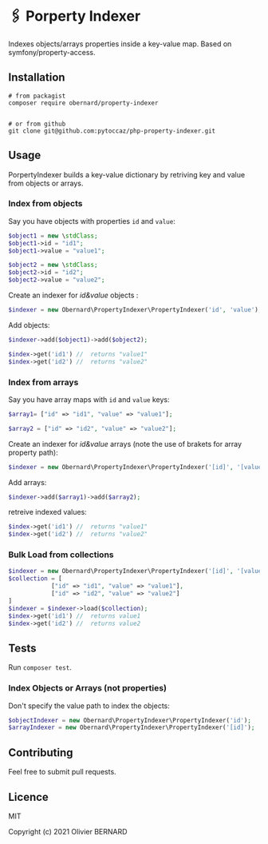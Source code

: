 # 🖇 Porperty Indexer

Indexes objects/arrays properties inside a key-value map.
Based on symfony/property-access.


## Installation

```shell
# from packagist
composer require obernard/property-indexer


# or from github
git clone git@github.com:pytoccaz/php-property-indexer.git
```

## Usage  

PorpertyIndexer builds a key-value dictionary by retriving key and value from objects or arrays.


### Index from objects

Say you have objects with properties `id` and `value`:
```php
$object1 = new \stdClass;
$object1->id = "id1";
$object1->value = "value1";

$object2 = new \stdClass;
$object2->id = "id2";
$object2->value = "value2";

```

Create an indexer for *id&value* objects :
```php
$indexer = new Obernard\PropertyIndexer\PropertyIndexer('id', 'value');
```

Add objects:
```php
$indexer->add($object1)->add($object2);

$index->get('id1') //  returns "value1"
$index->get('id2') //  returns "value2"

```
### Index from arrays

Say you have array maps with `id` and `value` keys:
```php
$array1= ["id" => "id1", "value" => "value1"];

$array2 = ["id" => "id2", "value" => "value2"];
```

Create an indexer for *id&value* arrays (note the use of brakets for array property path): 
```php
$indexer = new Obernard\PropertyIndexer\PropertyIndexer('[id]', '[value]');
```

Add arrays:
```php
$indexer->add($array1)->add($array2);
```
retreive indexed values:
```php
$index->get('id1') //  returns "value1"
$index->get('id2') //  returns "value2"
```

### Bulk Load from collections
```php 
$indexer = new Obernard\PropertyIndexer\PropertyIndexer('[id]', '[value]');
$collection = [
            ["id" => "id1", "value" => "value1"],
            ["id" => "id2", "value" => "value2"]
]            
$indexer = $indexer->load($collection);
$index->get('id1') //  returns value1
$index->get('id2') //  returns value2
```
## Tests

Run `composer test`.

### Index Objects or Arrays (not properties)  

Don't specify the value path to index the objects:
```php 
$objectIndexer = new Obernard\PropertyIndexer\PropertyIndexer('id');
$arrayIndexer = new Obernard\PropertyIndexer\PropertyIndexer('[id]');
```


## Contributing

Feel free to submit pull requests.

## Licence

MIT

Copyright (c) 2021 Olivier BERNARD